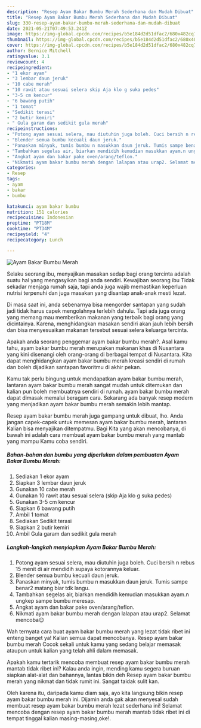 ```yaml
---
description: "Resep Ayam Bakar Bumbu Merah Sederhana dan Mudah Dibuat"
title: "Resep Ayam Bakar Bumbu Merah Sederhana dan Mudah Dibuat"
slug: 330-resep-ayam-bakar-bumbu-merah-sederhana-dan-mudah-dibuat
date: 2021-05-21T07:49:53.241Z
image: https://img-global.cpcdn.com/recipes/b5e184d2d51dfac2/680x482cq70/ayam-bakar-bumbu-merah-foto-resep-utama.jpg
thumbnail: https://img-global.cpcdn.com/recipes/b5e184d2d51dfac2/680x482cq70/ayam-bakar-bumbu-merah-foto-resep-utama.jpg
cover: https://img-global.cpcdn.com/recipes/b5e184d2d51dfac2/680x482cq70/ayam-bakar-bumbu-merah-foto-resep-utama.jpg
author: Bernice Mitchell
ratingvalue: 3.1
reviewcount: 4
recipeingredient:
- "1 ekor ayam"
- "3 lembar daun jeruk"
- "10 cabe merah"
- "10 rawit atau sesuai selera skip Aja klo g suka pedes"
- "3-5 cm kencur"
- "6 bawang putih"
- "1 tomat"
- "Sedikit terasi"
- "2 butir kemiri"
- " Gula garam dan sedikit gula merah"
recipeinstructions:
- "Potong ayam sesuai selera, mau diutuhin juga boleh. Cuci bersih n rebus 15 menit di air mendidih supaya kotorannya keluar."
- "Blender semua bumbu kecuali daun jeruk."
- "Panaskan minyak, tumis bumbu n masukkan daun jeruk. Tumis sampe benar2 matang biar tdk langu."
- "Tambahkan segelas air, biarkan mendidih kemudian masukkan ayam.n ungkep sampe bumbu meresap."
- "Angkat ayam dan bakar pake oven/arang/teflon."
- "Nikmati ayam bakar bumbu merah dengan lalapan atau urap2. Selamat mencoba😉"
categories:
- Resep
tags:
- ayam
- bakar
- bumbu

katakunci: ayam bakar bumbu 
nutrition: 151 calories
recipecuisine: Indonesian
preptime: "PT18M"
cooktime: "PT34M"
recipeyield: "4"
recipecategory: Lunch

---
```



![Ayam Bakar Bumbu Merah](https://img-global.cpcdn.com/recipes/b5e184d2d51dfac2/680x482cq70/ayam-bakar-bumbu-merah-foto-resep-utama.jpg)

Selaku seorang ibu, menyajikan masakan sedap bagi orang tercinta adalah suatu hal yang mengasyikan bagi anda sendiri. Kewajiban seorang ibu Tidak sekadar menjaga rumah saja, tapi anda juga wajib memastikan keperluan nutrisi terpenuhi dan juga masakan yang disantap anak-anak mesti lezat.

Di masa  saat ini, anda sebenarnya bisa mengorder santapan yang sudah jadi tidak harus capek mengolahnya terlebih dahulu. Tapi ada juga orang yang memang mau memberikan makanan yang terbaik bagi orang yang dicintainya. Karena, menghidangkan masakan sendiri akan jauh lebih bersih dan bisa menyesuaikan makanan tersebut sesuai selera keluarga tercinta. 



Apakah anda seorang penggemar ayam bakar bumbu merah?. Asal kamu tahu, ayam bakar bumbu merah merupakan makanan khas di Nusantara yang kini disenangi oleh orang-orang di berbagai tempat di Nusantara. Kita dapat menghidangkan ayam bakar bumbu merah kreasi sendiri di rumah dan boleh dijadikan santapan favoritmu di akhir pekan.

Kamu tak perlu bingung untuk mendapatkan ayam bakar bumbu merah, lantaran ayam bakar bumbu merah sangat mudah untuk ditemukan dan kalian pun boleh membuatnya sendiri di rumah. ayam bakar bumbu merah dapat dimasak memalui beragam cara. Sekarang ada banyak resep modern yang menjadikan ayam bakar bumbu merah semakin lebih mantap.

Resep ayam bakar bumbu merah juga gampang untuk dibuat, lho. Anda jangan capek-capek untuk memesan ayam bakar bumbu merah, lantaran Kalian bisa menyajikan ditempatmu. Bagi Kita yang akan mencobanya, di bawah ini adalah cara membuat ayam bakar bumbu merah yang mantab yang mampu Kamu coba sendiri.

<!--inarticleads1-->

##### Bahan-bahan dan bumbu yang diperlukan dalam pembuatan Ayam Bakar Bumbu Merah:

1. Sediakan 1 ekor ayam
1. Siapkan 3 lembar daun jeruk
1. Gunakan 10 cabe merah
1. Gunakan 10 rawit atau sesuai selera (skip Aja klo g suka pedes)
1. Gunakan 3-5 cm kencur
1. Siapkan 6 bawang putih
1. Ambil 1 tomat
1. Sediakan Sedikit terasi
1. Siapkan 2 butir kemiri
1. Ambil  Gula garam dan sedikit gula merah




<!--inarticleads2-->

##### Langkah-langkah menyiapkan Ayam Bakar Bumbu Merah:

1. Potong ayam sesuai selera, mau diutuhin juga boleh. Cuci bersih n rebus 15 menit di air mendidih supaya kotorannya keluar.
1. Blender semua bumbu kecuali daun jeruk.
1. Panaskan minyak, tumis bumbu n masukkan daun jeruk. Tumis sampe benar2 matang biar tdk langu.
1. Tambahkan segelas air, biarkan mendidih kemudian masukkan ayam.n ungkep sampe bumbu meresap.
1. Angkat ayam dan bakar pake oven/arang/teflon.
1. Nikmati ayam bakar bumbu merah dengan lalapan atau urap2. Selamat mencoba😉




Wah ternyata cara buat ayam bakar bumbu merah yang lezat tidak ribet ini enteng banget ya! Kalian semua dapat mencobanya. Resep ayam bakar bumbu merah Cocok sekali untuk kamu yang sedang belajar memasak ataupun untuk kalian yang telah ahli dalam memasak.

Apakah kamu tertarik mencoba membuat resep ayam bakar bumbu merah mantab tidak ribet ini? Kalau anda ingin, mending kamu segera buruan siapkan alat-alat dan bahannya, lantas bikin deh Resep ayam bakar bumbu merah yang nikmat dan tidak rumit ini. Sangat taidak sulit kan. 

Oleh karena itu, daripada kamu diam saja, ayo kita langsung bikin resep ayam bakar bumbu merah ini. Dijamin anda gak akan menyesal sudah membuat resep ayam bakar bumbu merah lezat sederhana ini! Selamat mencoba dengan resep ayam bakar bumbu merah mantab tidak ribet ini di tempat tinggal kalian masing-masing,oke!.

